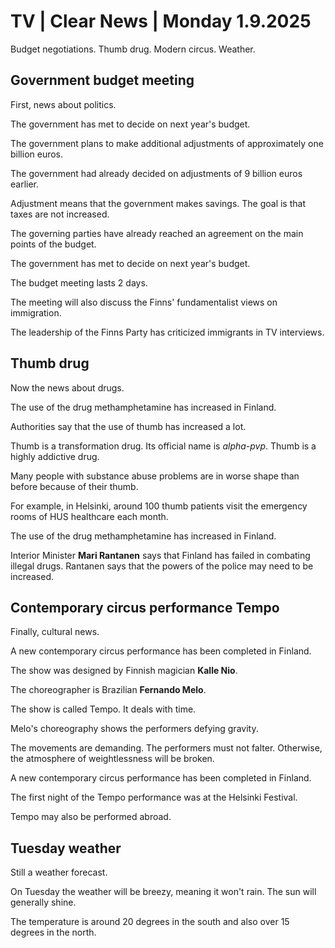# TV | Clear News | Monday 1.9.2025

Budget negotiations. Thumb drug. Modern circus. Weather.

## Government budget meeting

First, news about politics.

The government has met to decide on next year's budget.

The government plans to make additional adjustments of approximately one billion euros.

The government had already decided on adjustments of 9 billion euros earlier.

Adjustment means that the government makes savings. The goal is that taxes are not increased.

The governing parties have already reached an agreement on the main points of the budget.

The government has met to decide on next year's budget.

The budget meeting lasts 2 days.

The meeting will also discuss the Finns' fundamentalist views on immigration.

The leadership of the Finns Party has criticized immigrants in TV interviews.

## Thumb drug

Now the news about drugs.

The use of the drug methamphetamine has increased in Finland.

Authorities say that the use of thumb has increased a lot.

Thumb is a transformation drug. Its official name is *alpha-pvp*. Thumb is a highly addictive drug.

Many people with substance abuse problems are in worse shape than before because of their thumb.

For example, in Helsinki, around 100 thumb patients visit the emergency rooms of HUS healthcare each month.

The use of the drug methamphetamine has increased in Finland.

Interior Minister **Mari Rantanen** says that Finland has failed in combating illegal drugs. Rantanen says that the powers of the police may need to be increased.

## Contemporary circus performance Tempo

Finally, cultural news.

A new contemporary circus performance has been completed in Finland.

The show was designed by Finnish magician **Kalle Nio**.

The choreographer is Brazilian **Fernando Melo**.

The show is called Tempo. It deals with time.

Melo's choreography shows the performers defying gravity.

The movements are demanding. The performers must not falter. Otherwise, the atmosphere of weightlessness will be broken.

A new contemporary circus performance has been completed in Finland.

The first night of the Tempo performance was at the Helsinki Festival.

Tempo may also be performed abroad.

## Tuesday weather

Still a weather forecast.

On Tuesday the weather will be breezy, meaning it won't rain. The sun will generally shine.

The temperature is around 20 degrees in the south and also over 15 degrees in the north.
